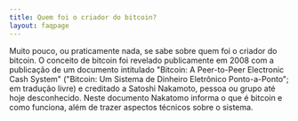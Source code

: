 ```yaml
---
title: Quem foi o criador do bitcoin?
layout: faqpage
---
```

Muito pouco, ou praticamente nada, se sabe sobre quem foi o criador do bitcoin. O conceito de bitcoin foi revelado publicamente em 2008 com a publicação de um documento intitulado "Bitcoin: A Peer-to-Peer Electronic Cash System" ("Bitcoin: Um Sistema de Dinheiro Eletrônico Ponto-a-Ponto"; em tradução livre) e creditado a Satoshi Nakamoto, pessoa ou grupo até hoje desconhecido. Neste documento Nakatomo informa o que é bitcoin e como funciona, além de trazer aspectos técnicos sobre o sistema.
